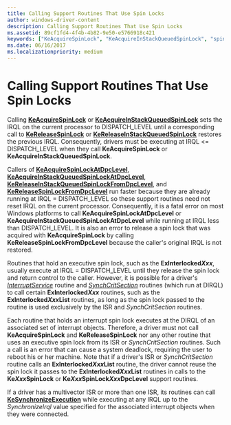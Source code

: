 ```yaml
---
title: Calling Support Routines That Use Spin Locks
author: windows-driver-content
description: Calling Support Routines That Use Spin Locks
ms.assetid: 89cf1fd4-4f4b-4b82-9e50-e5766918c421
keywords: ["KeAcquireSpinLock", "KeAcquireInStackQueuedSpinLock", "spin locks WDK kernel", "calling spin lock support routines WDK kernel", "executive spin locks WDK kernel", "interrupt spin locks WDK kernel", "queued spin locks WDK kernel"]
ms.date: 06/16/2017
ms.localizationpriority: medium
---
```


# Calling Support Routines That Use Spin Locks





Calling [**KeAcquireSpinLock**](https://msdn.microsoft.com/library/windows/hardware/ff551917) or [**KeAcquireInStackQueuedSpinLock**](https://msdn.microsoft.com/library/windows/hardware/ff551899) sets the IRQL on the current processor to DISPATCH\_LEVEL until a corresponding call to [**KeReleaseSpinLock**](https://msdn.microsoft.com/library/windows/hardware/ff553145) or [**KeReleaseInStackQueuedSpinLock**](https://msdn.microsoft.com/library/windows/hardware/ff553130) restores the previous IRQL. Consequently, drivers must be executing at IRQL &lt;= DISPATCH\_LEVEL when they call **KeAcquireSpinLock** or **KeAcquireInStackQueuedSpinLock**.

Callers of [**KeAcquireSpinLockAtDpcLevel**](https://msdn.microsoft.com/library/windows/hardware/ff551921), [**KeAcquireInStackQueuedSpinLockAtDpcLevel**](https://msdn.microsoft.com/library/windows/hardware/ff551908), [**KeReleaseInStackQueuedSpinLockFromDpcLevel**](https://msdn.microsoft.com/library/windows/hardware/ff553137), and [**KeReleaseSpinLockFromDpcLevel**](https://msdn.microsoft.com/library/windows/hardware/ff553150) run faster because they are already running at IRQL = DISPATCH\_LEVEL so these support routines need not reset IRQL on the current processor. Consequently, it is a fatal error on most Windows platforms to call **KeAcquireSpinLockAtDpcLevel** or **KeAcquireInStackQueuedSpinLockAtDpcLevel** while running at IRQL less than DISPATCH\_LEVEL. It is also an error to release a spin lock that was acquired with **KeAcquireSpinLock** by calling **KeReleaseSpinLockFromDpcLevel** because the caller's original IRQL is not restored.

Routines that hold an executive spin lock, such as the **ExInterlocked*Xxx***, usually execute at IRQL = DISPATCH\_LEVEL until they release the spin lock and return control to the caller. However, it is possible for a driver's [*InterruptService*](https://msdn.microsoft.com/library/windows/hardware/ff547958) routine and [*SynchCritSection*](https://msdn.microsoft.com/library/windows/hardware/ff563928) routines (which run at DIRQL) to call certain **ExInterlocked*Xxx*** routines, such as the **ExInterlocked*Xxx*List** routines, as long as the spin lock passed to the routine is used exclusively by the ISR and *SynchCritSection* routines.

Each routine that holds an interrupt spin lock executes at the DIRQL of an associated set of interrupt objects. Therefore, a driver must not call **KeAcquireSpinLock** and **KeReleaseSpinLock** nor any other routine that uses an executive spin lock from its ISR or *SynchCritSection* routines. Such a call is an error that can cause a system deadlock, requiring the user to reboot his or her machine. Note that if a driver's ISR or *SynchCritSection* routine calls an **ExInterlocked*Xxx*List** routine, the driver cannot reuse the spin lock it passes to the **ExInterlocked*Xxx*List** routines in calls to the **Ke*Xxx*SpinLock** or **Ke*Xxx*SpinLock*Xxx*DpcLevel** support routines.

If a driver has a multivector ISR or more than one ISR, its routines can call [**KeSynchronizeExecution**](https://msdn.microsoft.com/library/windows/hardware/ff553302) while executing at any IRQL up to the *SynchronizeIrql* value specified for the associated interrupt objects when they were connected.

 

 




